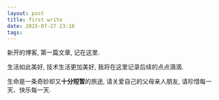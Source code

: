 ```yaml
---
layout: post
title: first write
date: 2015-07-27 23:10
tags:
---
```


新开的博客, 第一篇文章, 记在这里.

生活如此美好, 技术生活更加美好, 我将在这里记录后续的点点滴滴.

生命是一条奇妙却又**十分短暂**的旅途, 请关爱自己的父母亲人朋友, 请珍惜每一天、快乐每一天.